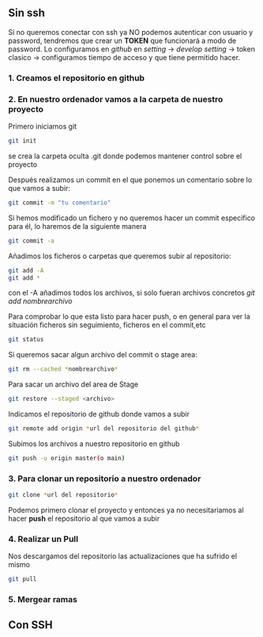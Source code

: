 
## Sin ssh

Si no queremos conectar con ssh ya NO podemos autenticar con usuario y password, tendremos que crear un **TOKEN** que funcionará a modo de password. Lo configuramos en *github* en *setting* -> *develop setting* -> token clasico -> configuramos tiempo de acceso y que tiene permitido hacer.

### 1. Creamos el repositorio en github

### 2. En nuestro ordenador vamos a la carpeta de nuestro proyecto

Primero iniciamos git
```bash
git init
```
se crea la carpeta oculta .git donde podemos mantener control sobre el proyecto

Después realizamos un commit en el que ponemos un comentario sobre lo que vamos a subir:
```bash
git commit -m "tu comentario"
```

Si hemos modificado un fichero y no queremos hacer un commit especifico para él, lo haremos de la siguiente manera
```bash
git commit -a
```
Añadimos los ficheros o carpetas que queremos subir al repositorio:
```bash
git add -A
git add *
```
con el -A añadimos todos los archivos, si solo fueran archivos concretos *git add nombrearchivo*

Para comprobar lo que esta listo para hacer push, o en general para ver la situación ficheros sin seguimiento, ficheros en el commit,etc
```bash
git status
```

Si queremos sacar algun archivo del commit o stage area:
```bash
git rm --cached *nombrearchivo*
```

Para sacar un archivo del area de Stage
```bash
git restore --staged <archivo>
```

Indicamos el repositorio de github donde vamos a subir
```bash
git remote add origin *url del repositorio del github*
```

Subimos los archivos a nuestro repositorio en github
```bash
git push -u origin master(o main)
```



### 3. Para clonar un repositorio a nuestro ordenador
```bash
git clone *url del repositorio*
```

Podemos primero clonar el proyecto y entonces ya no necesitariamos al hacer **push** el repositorio al que vamos a subir

### 4. Realizar un Pull

Nos descargamos del repositorio las actualizaciones que ha sufrido el mismo
```bash
git pull
```

### 5. Mergear ramas


## Con SSH